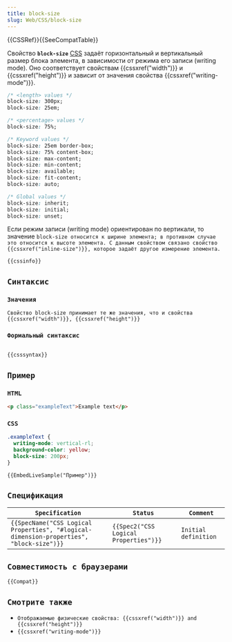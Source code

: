 ```yaml
---
title: block-size
slug: Web/CSS/block-size
---
```


{{CSSRef}}{{SeeCompatTable}}

Свойство **`block-size`** [CSS](/ru/docs/Web/CSS) задаёт горизонтальный и вертикальный размер блока элемента, в зависимости от режима его записи (writing mode). Оно соответствует свойствам {{cssxref("width")}} и {{cssxref("height")}} и зависит от значения свойства {{cssxref("writing-mode")}}.

```css
/* <length> values */
block-size: 300px;
block-size: 25em;

/* <percentage> values */
block-size: 75%;

/* Keyword values */
block-size: 25em border-box;
block-size: 75% content-box;
block-size: max-content;
block-size: min-content;
block-size: available;
block-size: fit-content;
block-size: auto;

/* Global values */
block-size: inherit;
block-size: initial;
block-size: unset;
```

Если режим записи (writing mode) ориентирован по вертикали, то значение `block-size относится к ширине элемента; в противном случае это относится к высоте элемента. С данным свойством связано свойство {{cssxref("inline-size")}}, которое задаёт другое измерение элемента.`

`{{cssinfo}}`

## `Синтаксис`

### `Значения`

`Свойство block-size принимает те же значения, что и свойства {{cssxref("width")}}, {{cssxref("height")}}`

### `Формальный синтаксис`

```

{{csssyntax}}
```

## `Пример`

### `HTML`

```html
<p class="exampleText">Example text</p>
```

### `CSS`

```css
.exampleText {
  writing-mode: vertical-rl;
  background-color: yellow;
  block-size: 200px;
}
```

`{{EmbedLiveSample("Пример")}}`

## `Спецификация`

| `Specification`                                                                         | `Status`                              | `Comment`            |
| --------------------------------------------------------------------------------------- | ------------------------------------- | -------------------- |
| `{{SpecName("CSS Logical Properties", "#logical-dimension-properties", "block-size")}}` | `{{Spec2("CSS Logical Properties")}}` | `Initial definition` |

## `Совместимость с браузерами`

`{{Compat}}`

## `Смотрите также`

- `Отображаемые физические свойства: {{cssxref("width")}} and {{cssxref("height")}}`
- `{{cssxref("writing-mode")}}`
